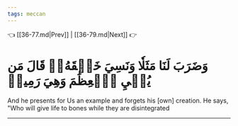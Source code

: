```yaml
---
tags: meccan
---
```


👈 [[36-77.md|Prev]] | [[36-79.md|Next]] 👉

# وَضَرَبَ لَنَا مَثَلٗا وَنَسِيَ خَلۡقَهُۥۖ قَالَ مَن يُحۡيِ ٱلۡعِظَٰمَ وَهِيَ رَمِيمٞ

And he presents for Us an example and forgets his [own] creation. He says, "Who will give life to bones while they are disintegrated

---

